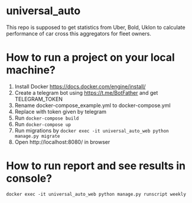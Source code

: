 # universal_auto
This repo is supposed to get statistics from Uber, Bold, Uklon to calculate performance of car cross this aggregators for fleet owners.

# How to run a project on your local machine?
1. Install Docker https://docs.docker.com/engine/install/
2. Create a telegram bot using https://t.me/BotFather and get TELEGRAM_TOKEN 
3. Rename docker-compose_example.yml to docker-compose.yml
4. Replace <add your telegram token here> with token given by telegram 
5. Run `docker-compose build`
6. Run `docker-compose up`
7. Run migrations by `docker exec -it universal_auto_web python manage.py migrate`
8. Open http://localhost:8080/ in browser

# How to run report and see results in console?
```
docker exec -it universal_auto_web python manage.py runscript weekly
```


